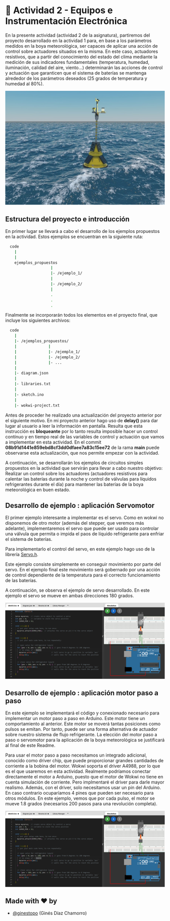 
# 🔵 Actividad 2 - Equipos e Instrumentación Electrónica

En la presente actividad (actividad 2 de la asignatura), partiremos del proyecto desarrollado en la actividad 1 para, en base a los parámetros medidos en la boya meteorológica, ser capaces de aplicar una acción de control sobre actuadores situados en la misma. En este caso, actuadores resistivos, que a partir del conocimiento del estado del clima mediante la medición de sus indicadores fundamentales (temperatura, humedad, iluminación, calidad del aire, viento…) determinarán las acciones de control y actuación que garanticen que el sistema de baterías se mantenga alrededor de los parámetros deseados (25 grados de temperatura y humedad al 80%).





![foto_boya](images/boya.jpg)


## Estructura del proyecto e introducción

En primer lugar se llevará a cabo el desarrollo de los ejemplos propuestos en la actividad. Estos ejemplos se encuentran en la siguiente ruta:

```bash
  code
    |
    |
    ejemplos_propuestos
                    |
                    |- /ejemplo_1/
                    |
                    |- /ejemplo_2/
                    |
                    .
                    .
                    .
```

Finalmente se incorporarán todos los elementos en el proyecto final, que incluye los siguientes archivos:

```bash
  code
    |
    |- /ejemplos_propuestos/
    |              |
    |              |- /ejemplo_1/
    |              |- /ejemplo_2/ 
    |              |- ... 
    |
    |- diagram.json
    |
    |- libraries.txt
    |
    |- sketch.ino 
    |
    |- wokwi-project.txt

```


Antes de proceder he realizado una actualización del proyecto anterior por el siguiente motivo. En mi proyecto anterior hago uso de **delay()** para dar lugar al usuario a leer la información en pantalla. Resulta que esta instrucción es **bloqueante** por lo tanto resulta imposible hacer un control contínuo y en tiempo real de las variables de control y actuación que vamos a implementar en esta actividad. En el commit **08b91d1441e859ebd8cf3dd0dfaee7a83c15ee72** de la rama **main** puede observarse esta actualización, que nos permite empezar con la actividad.

A continuación, se desarrollarán los ejemplos de circuitos simples propuestos en la actividad que servirán para llevar a cabo nuestro objetivo: Realizar un control sobre los actuadores (actuadores resistivos para calentar las baterías durante la noche y control de válvulas para líquidos refrigerantes durante el día) para mantener las baterías de la boya meteorológica en buen estado.


## Desarrollo de ejemplo : aplicación Servomotor 

El primer ejemplo interesante a implementar es el servo. Como en wokwi no disponemos de otro motor (además del stepper, que veremos más adelante), implementaremos el servo que puede ser usado para controlar una válvula que permita o impida el paos de líquido refrigerante para enfriar el sistema de baterías.

Para implementarlo el control del servo, en este ejemplo hago uso de la librería [Servo.h](https://www.arduinolibraries.info/libraries/servo). 

Este ejemplo consiste simplemente en conseguir movimiento por parte del servo. En el ejemplo final este movimiento será gobernado por una acción de control dependiente de la temperatura para el correcto funcionamiento de las baterías. 

A continuación, se observa el ejemplo de servo desarrollado. En este ejemplo el servo se mueve en ambas direcciones 180 grados.

![foto_servo](images/ejemplo1_servo.png)

## Desarrollo de ejemplo : aplicación motor paso a paso

En este ejemplo se implementará el código y conexionado necesario para implementar un motor paso a paso en Arduino. Este motor tiene un comportamiento al anterior. Este motor se moverá tantas posiciones como pulsos se emitan. Por tanto, puede ser una forma alternativa de actuador sobre nuestro sistema de flujo refrigerante. La elección del motor paso a paso o servomotor para la aplicación de la boya meteorológica se justificará al final de este Readme.

Para usar el motor paso a paso necesitamos un integrado adicional, conocido como driver chip, que puede proporcionar grandes cantidades de corriente a la bobina del motor. Wokwi soporta el driver A4988, por lo que es el que usaremos en esta actividad. Realmente podríamos conectar directamente el motor a Arduino, puesto que el motor de Wokwi no tiene en cuenta simulación de corriente. Pero implmentaré el driver para darle mayor realismo. Además, con el driver, solo necesitamos usar un pin del Arduino. En caso contrario ocuparíamos 4 pines que pueden ser necesario para otros módulos. En este ejemplo, vemos que por cada pulso, el motor se mueve 1.8 grados (necesarios 200 pasos para una revolución completa).

![foto_steppet](images/ejemplo1_servo.png)

## Made with ❤️ by 

- [@ginestopo](https://github.com/ginestopo) (Ginés Díaz Chamorro)

